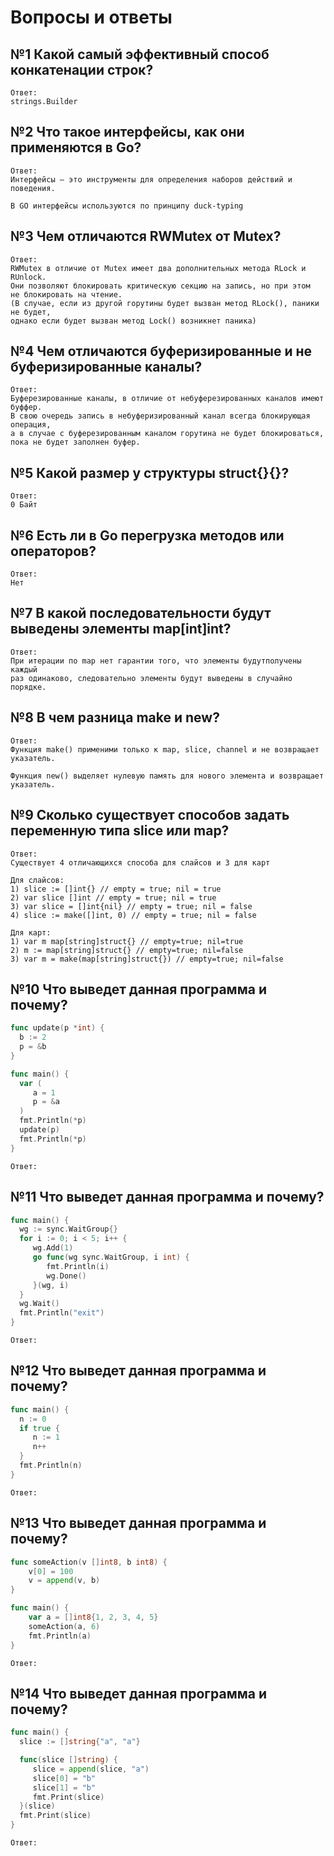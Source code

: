 # Вопросы и ответы


## №1 Какой самый эффективный способ конкатенации строк?
```
Ответ:
strings.Builder
```

## №2 Что такое интерфейсы, как они применяются в Go?
```
Ответ:
Интерфейсы — это инструменты для определения наборов действий и поведения.

В GO интерфейсы используются по принципу duck-typing
```

## №3 Чем отличаются RWMutex от Mutex?
```
Ответ:
RWMutex в отличие от Mutex имеет два дополнительных метода RLock и RUnlock.
Они позволяют блокировать критическую секцию на запись, но при этом
не блокировать на чтение.
(В случае, если из другой горутины будет вызван метод RLock(), паники не будет,
однако если будет вызван метод Lock() возникнет паника)
```

## №4 Чем отличаются буферизированные и не буферизированные каналы?
```
Ответ:
Буферезированные каналы, в отличие от небуферезированных каналов имеют буффер.
В свою очередь запись в небуферизированный канал всегда блокирующая операция,
а в случае с буферезированным каналом горутина не будет блокироваться,
пока не будет заполнен буфер.
```

## №5 Какой размер у структуры struct{}{}?
```
Ответ:
0 Байт
```

## №6 Есть ли в Go перегрузка методов или операторов?
```
Ответ:
Нет
```

## №7 В какой последовательности будут выведены элементы map[int]int?
```
Ответ:
При итерации по map нет гарантии того, что элементы будутполучены каждый
раз одинаково, следовательно элементы будут выведены в случайно порядке.
```

## №8 В чем разница make и new?
```
Ответ:
Функция make() применими только к map, slice, channel и не возвращает указатель.

Функция new() выделяет нулевую память для нового элемента и возвращает
указатель.
```

## №9 Сколько существует способов задать переменную типа slice или map?
```
Ответ:
Существует 4 отличающихся способа для слайсов и 3 для карт

Для слайсов:
1) slice := []int{} // empty = true; nil = true
2) var slice []int // empty = true; nil = true
3) var slice = []int{nil} // empty = true; nil = false
4) slice := make([]int, 0) // empty = true; nil = false

Для карт:
1) var m map[string]struct{} // empty=true; nil=true 
2) m := map[string]struct{} // empty=true; nil=false
3) var m = make(map[string]struct{}) // empty=true; nil=false
```

## №10 Что выведет данная программа и почему?
```GO
func update(p *int) {
  b := 2
  p = &b
}

func main() {
  var (
     a = 1
     p = &a
  )
  fmt.Println(*p)
  update(p)
  fmt.Println(*p)
}
```
```
Ответ:
```

## №11 Что выведет данная программа и почему?
```GO
func main() {
  wg := sync.WaitGroup{}
  for i := 0; i < 5; i++ {
     wg.Add(1)
     go func(wg sync.WaitGroup, i int) {
        fmt.Println(i)
        wg.Done()
     }(wg, i)
  }
  wg.Wait()
  fmt.Println("exit")
}
```
```
Ответ:
```

## №12 Что выведет данная программа и почему?
```GO
func main() {
  n := 0
  if true {
     n := 1
     n++
  }
  fmt.Println(n)
}
```
```
Ответ:
```

## №13 Что выведет данная программа и почему?

```GO
func someAction(v []int8, b int8) {
    v[0] = 100
    v = append(v, b)
}

func main() {
    var a = []int8{1, 2, 3, 4, 5}
    someAction(a, 6)
    fmt.Println(a)
}
```
```
Ответ:
```

## №14 Что выведет данная программа и почему?
```GO
func main() {
  slice := []string{"a", "a"}

  func(slice []string) {
     slice = append(slice, "a")
     slice[0] = "b"
     slice[1] = "b"
     fmt.Print(slice)
  }(slice)
  fmt.Print(slice)
}
```
```
Ответ:
```

